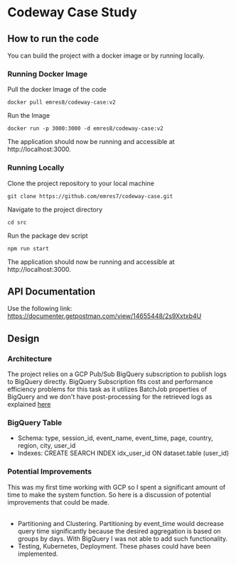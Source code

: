 
# Codeway Case Study

## How to run the code
You can build the project with a docker image or by running locally.
### Running Docker Image
Pull the docker Image of the code

```
docker pull emres8/codeway-case:v2
```

Run the Image
```
docker run -p 3000:3000 -d emres8/codeway-case:v2
```

The application should now be running and accessible at http://localhost:3000. <br/>

### Running Locally

Clone the project repository to your local machine

```
git clone https://github.com/emres7/codeway-case.git

```

Navigate to the project directory


```
cd src
```

Run the package dev script 

```
npm run start
```

The application should now be running and accessible at http://localhost:3000. <br/>

## API Documentation
Use the following link: https://documenter.getpostman.com/view/14655448/2s9Xxtxb4U

## Design 
### Architecture
The project relies on a GCP Pub/Sub BigQuery subscription to publish logs to BigQuery directly. BigQuery Subscription fits cost and performance efficiency problems for this task as it utilizes BatchJob properties of BigQuery and we don't have post-processing for the retrieved logs as explained [here](https://cloud.google.com/pubsub/docs/create-bigquery-subscription#assign_bigquery_service_account)

### BigQuery Table
- Schema:
type, session_id, event_name, event_time, page, country, region, city, user_id
- Indexes:
CREATE SEARCH INDEX idx_user_id ON dataset.table (user_id)



### Potential Improvements
This was my first time working with GCP so I spent a significant amount of time to make the system function. So here is a discussion of potential improvements that could be made.
<br/>
<br/>
- Partitioning and Clustering. Partitioning by event_time would decrease query time significantly because the desired aggregation is based on groups by days. With BigQuery I was not able to add such functionality.
- Testing, Kubernetes, Deployment. These phases could have been implemented.
<br/>



